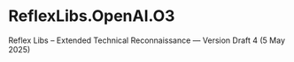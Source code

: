 # ReflexLibs.OpenAI.O3
Reflex Libs – Extended Technical Reconnaissance — Version Draft 4 (5 May 2025)
